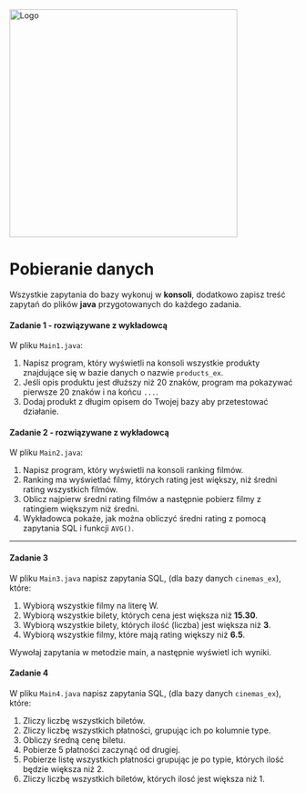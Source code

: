 <img alt="Logo" src="http://coderslab.pl/svg/logo-coderslab.svg" width="400">

#  Pobieranie danych

Wszystkie zapytania do bazy wykonuj w **konsoli**, dodatkowo zapisz treść zapytań do plików **java** przygotowanych do każdego zadania.

#### Zadanie 1 - rozwiązywane z wykładowcą
W pliku `Main1.java`:

1. Napisz program, który wyświetli na konsoli wszystkie produkty znajdujące się w bazie danych o nazwie ```products_ex```.
2. Jeśli opis produktu jest dłuższy niż 20 znaków, program ma pokazywać pierwsze 20 znaków i na końcu ```...```.
3. Dodaj produkt z długim opisem do Twojej bazy aby przetestować działanie.

#### Zadanie 2 - rozwiązywane z wykładowcą
W pliku `Main2.java`:

1. Napisz program, który wyświetli na konsoli ranking filmów.
2. Ranking ma wyświetlać filmy, których rating jest większy, niż średni rating wszystkich filmów.
3. Oblicz najpierw średni rating filmów a następnie pobierz filmy z ratingiem większym niż średni.
4. Wykładowca pokaże, jak można obliczyć średni rating z pomocą zapytania SQL i funkcji `AVG()`.

-----------------------------------------------------------------------------

#### Zadanie 3
W pliku `Main3.java`  napisz zapytania SQL, (dla bazy danych `cinemas_ex`), które:

1. Wybiorą wszystkie filmy na literę W.  
2. Wybiorą wszystkie bilety, których cena jest większa niż **15.30**.  
3. Wybiorą wszystkie bilety, których ilość (liczba) jest większa niż **3**.  
4. Wybiorą wszystkie filmy, które mają rating większy niż **6.5**.  

Wywołaj zapytania w metodzie main, a następnie wyświetl ich wyniki.


#### Zadanie 4
W pliku `Main4.java`  napisz zapytania SQL, (dla bazy danych `cinemas_ex`), które:  

1. Zliczy liczbę wszystkich biletów.
2. Zliczy liczbę wszystkich płatności, grupując ich po kolumnie type.
3. Obliczy średną cenę biletu.
4. Pobierze 5 płatności zaczynąć od drugiej.
5. Pobierze listę wszystkich płatności grupując je po typie, których ilość będzie większa niż 2.
6. Zliczy liczbę wszystkich biletów, których ilosć jest większa niż 1.
